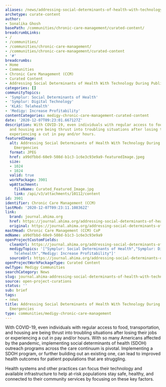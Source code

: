 ```yaml
---
aliases: /news/addressing-social-determinants-of-health-with-technology-during-public-health-emergencies
archetype: curate-content
author:
- Sonalika Ghosh
basePath: /communities/chronic-care-management/curated-content/
breadcrumbLinks:
- /
- /communities/
- /communities/chronic-care-management/
- /communities/chronic-care-management/curated-content
- '#'
breadcrumbs:
- Home
- Communities
- Chronic Care Management (CCM)
- Curated Content
- Addressing Social Determinants of Health With Technology During Public Health Emergencies
categories: []
communityTopics:
- 'Symplur: Social Determinants of Health'
- 'Symplur: Digital Technology'
- 'KLAS: Telehealth'
- 'Medigy: Increase Profitability'
contentCategories: medigy-chronic-care-management-curated-content
date: '2020-12-07T09:23:01.667127Z'
description: With COVID-19, even individuals with regular access to food, transportation,
  and housing are being thrust into troubling situations after losing their jobs or
  experiencing a cut in pay and/or hours.
featuredImage:
  alt: Addressing Social Determinants of Health With Technology During Public Health
    Emergencies
  format: JPEG
  href: a99dfbbd-60e9-508d-b1c3-1c6e3c93e9a9-featuredImage.jpeg
  size:
  - 1024
  - 1024
  valid: true
  workPackage: 3901
  wpAttachment:
    fileName: Curated_Featured_Image.jpg
    link: /api/v3/attachments/10112/content
id: 3901
identifier: Chronic Care Management (CCM)
lastMod: '2020-12-07T09:23:11.108362Z'
link:
  brand: journal.ahima.org
  href: https://journal.ahima.org/addressing-social-determinants-of-health-with-technology-during-public-health-emergencies/
  original: https://journal.ahima.org/addressing-social-determinants-of-health-with-technology-during-public-health-emergencies/
mastHead: Chronic Care Management (CCM) CoP
mdName: a99dfbbd-60e9-508d-b1c3-1c6e3c93e9a9
openProjectCustomFields:
  cleanUrl: https://journal.ahima.org/addressing-social-determinants-of-health-with-technology-during-public-health-emergencies/
  medigyTopics: '["Symplur: Social Determinants of Health","Symplur: Digital Technology","KLAS:
    Telehealth","Medigy: Increase Profitability"]'
  sourceUrl: https://journal.ahima.org/addressing-social-determinants-of-health-with-technology-during-public-health-emergencies/
openProjectWorkPackageType: Curated Content
owlType: Medigy Communities
searchCategory: News
slug: journal.ahima-addressing-social-determinants-of-health-with-technology-during-public-health-emergencies
source: open-project-curations
status: ''
sub: brief
tags:
- news
title: Addressing Social Determinants of Health With Technology During Public Health
  Emergencies
type: communities/medigy-chronic-care-management
---
```


<p>With COVID-19, even individuals with regular access to food, transportation, and housing are being thrust into troubling situations after losing their jobs or experiencing a cut in pay and/or hours. With so many Americans affected by the pandemic, implementing social determinants of health (SDOH) outreach programs across the care continuum is pivotal. Implementing a SDOH program, or further building out an existing one, can lead to improved health outcomes for patient populations that are struggling.&nbsp;</p><p>Health systems and other practices can focus their technology and available infrastructure to help at-risk populations stay safe, healthy, and connected to their community services by focusing on these key factors.</p>